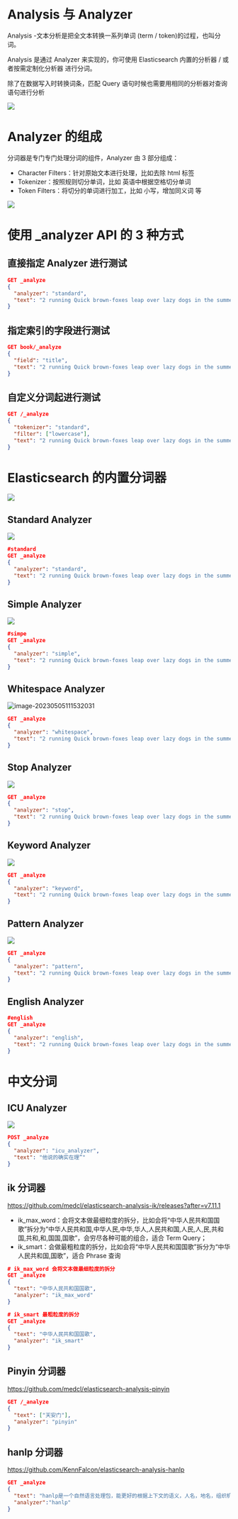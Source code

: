 # Analysis 与 Analyzer

Analysis -文本分析是把全文本转换一系列单词 (term / token)的过程，也叫分词。

Analysis 是通过 Analyzer 来实现的，你可使用 Elasticsearch 内置的分析器 / 或者按需定制化分析器 进行分词。

除了在数据写入时转换词条，匹配 Query 语句时候也需要用相同的分析器对查询语句进行分析

![](http://qiniu.zhouhongyin.top/2023/05/05/1683256062-image-20230505110742104.png)

# Analyzer 的组成

分词器是专门专门处理分词的组件，Analyzer 由 3 部分组成：

- Character Filters：针对原始文本进行处理，比如去除 html 标签
- Tokenizer：按照规则切分单词，比如 英语中根据空格切分单词
- Token Filters：将切分的单词进行加工，比如 小写，增加同义词 等

![](http://qiniu.zhouhongyin.top/2023/06/14/1686752924-image-20230614222844013.png)

# 使用 _analyzer API 的 3 种方式

## 直接指定 Analyzer 进行测试

```json
GET _analyze
{
  "analyzer": "standard",
  "text": "2 running Quick brown-foxes leap over lazy dogs in the summer evening."
}
```

## 指定索引的字段进行测试

```json
GET book/_analyze
{
  "field": "title",
  "text": "2 running Quick brown-foxes leap over lazy dogs in the summer evening."
}
```

## 自定义分词起进行测试

```json
GET /_analyze
{
  "tokenizer": "standard",
  "filter": ["lowercase"],
  "text": "2 running Quick brown-foxes leap over lazy dogs in the summer evening."
}
```

# Elasticsearch 的内置分词器

![](http://qiniu.zhouhongyin.top/2023/05/05/1683256253-image-20230505111053699.png)

## Standard Analyzer

![](http://qiniu.zhouhongyin.top/2023/05/05/1683256366-image-20230505111246468.png)

```json
#standard
GET _analyze
{
  "analyzer": "standard",
  "text": "2 running Quick brown-foxes leap over lazy dogs in the summer evening."
}
```

## Simple Analyzer

![](http://qiniu.zhouhongyin.top/2023/05/05/1683256478-image-20230505111438816.png)

```json
#simpe
GET _analyze
{
  "analyzer": "simple",
  "text": "2 running Quick brown-foxes leap over lazy dogs in the summer evening."
}
```

## Whitespace Analyzer

![image-20230505111532031](http://qiniu.zhouhongyin.top/2023/05/05/1683256532-image-20230505111532031.png)

```json
GET _analyze
{
  "analyzer": "whitespace",
  "text": "2 running Quick brown-foxes leap over lazy dogs in the summer evening."
}
```

## Stop Analyzer

![](http://qiniu.zhouhongyin.top/2023/05/05/1683256581-image-20230505111621733.png)

```json
GET _analyze
{
  "analyzer": "stop",
  "text": "2 running Quick brown-foxes leap over lazy dogs in the summer evening."
}
```

## Keyword Analyzer

![](http://qiniu.zhouhongyin.top/2023/05/05/1683256633-image-20230505111713120.png)

```json
GET _analyze
{
  "analyzer": "keyword",
  "text": "2 running Quick brown-foxes leap over lazy dogs in the summer evening."
}
```

## Pattern Analyzer

![](http://qiniu.zhouhongyin.top/2023/05/05/1683256677-image-20230505111757713.png)

```json
GET _analyze
{
  "analyzer": "pattern",
  "text": "2 running Quick brown-foxes leap over lazy dogs in the summer evening."
}
```

## English Analyzer

```json
#english
GET _analyze
{
  "analyzer": "english",
  "text": "2 running Quick brown-foxes leap over lazy dogs in the summer evening."
}
```

# 中文分词

## ICU Analyzer

![](http://qiniu.zhouhongyin.top/2023/06/14/1686753808-image-20230614224328315.png)

```json
POST _analyze
{
  "analyzer": "icu_analyzer",
  "text": "他说的确实在理”"
}
```

## ik 分词器

https://github.com/medcl/elasticsearch-analysis-ik/releases?after=v7.11.1

- ik_max_word：会将文本做最细粒度的拆分，比如会将“中华人民共和国国歌”拆分为“中华人民共和国,中华人民,中华,华人,人民共和国,人民,人,民,共和国,共和,和,国国,国歌”，会穷尽各种可能的组合，适合 Term Query； 
- ik_smart：会做最粗粒度的拆分，比如会将“中华人民共和国国歌”拆分为“中华人民共和国,国歌”，适合 Phrase 查询

```json
# ik_max_word 会将文本做最细粒度的拆分
GET _analyze
{
  "text": "中华人民共和国国歌",
  "analyzer": "ik_max_word"
}

# ik_smart 最粗粒度的拆分
GET _analyze
{
  "text": "中华人民共和国国歌",
  "analyzer": "ik_smart"
}
```

## Pinyin 分词器

https://github.com/medcl/elasticsearch-analysis-pinyin

```json
GET /_analyze
{
  "text": ["天安门"],
  "analyzer": "pinyin"
}
```

## hanlp 分词器

https://github.com/KennFalcon/elasticsearch-analysis-hanlp

```json
GET _analyze
{
  "text": "hanlp是一个自然语言处理包，能更好的根据上下文的语义，人名，地名，组织机构名等来切分词。其中hanlp在业界的名声最响。",
  "analyzer":"hanlp"
}
```

